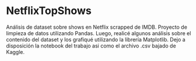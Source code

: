 # NetflixTopShows
Análisis de dataset sobre shows en Netflix scrapped de IMDB.
Proyecto de limpieza de datos utilizando Pandas. Luego, realicé algunos análisis sobre el contenido del dataset y los grafiqué utilizando la librería Matplotlib. Dejo a disposición la notebook del trabajo asi como el archivo .csv bajado de Kaggle.
